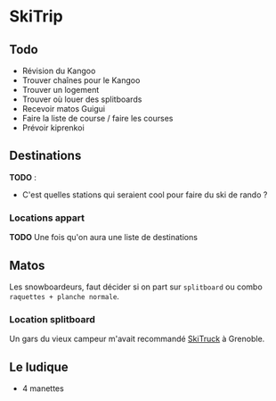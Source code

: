 # SkiTrip

## Todo

* Révision du Kangoo
* Trouver chaînes pour le Kangoo
* Trouver un logement
* Trouver où louer des splitboards
* Recevoir matos Guigui
* Faire la liste de course / faire les courses
* Prévoir kiprenkoi

## Destinations

**TODO** :

* C'est quelles stations qui seraient cool pour faire du ski de rando ?

### Locations appart

**TODO** Une fois qu'on aura une liste de destinations 

## Matos

Les snowboardeurs, faut décider si on part sur `splitboard` ou combo `raquettes + planche normale`.

### Location splitboard

Un gars du vieux campeur m'avait recommandé [SkiTruck](https://g.page/skitruck?share) à Grenoble.

## Le ludique

* 4 manettes

